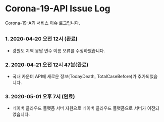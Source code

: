 
# Corona-19-API Issue Log

Corona-19-API 서비스 이슈 로그입니다.

##
### 1. 2020-04-20 오전 12시 (완료)
 - 강원도 지역 응답 변수 이름 오류를 수정하였습니다.
### 2. 2020-04-21 오전 12시 47분(완료)
 - 국내 카운터 API에 새로운 정보(TodayDeath, TotalCaseBefore)가 추가되었습니다. 
### 3. 2020-05-01 오후 7시 (완료)
 - 네이버 클라우드 플랫폼 서버 지원으로 네이버 클라우드 플랫폼으로 서버가 이전되었습니다.
